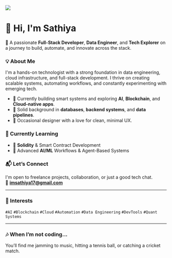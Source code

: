 <!-- GitHub Profile Cover Stats -->
[![](https://visitcount.itsvg.in/api?id=imsathiya17&label=Profile%20Views&color=0&icon=5&pretty=false)](https://visitcount.itsvg.in)

# 👋 Hi, I'm Sathiya

🚀 A passionate **Full-Stack Developer**, **Data Engineer**, and **Tech Explorer** on a journey to build, automate, and innovate across the stack.

### 💡 About Me
I'm a hands-on technologist with a strong foundation in data engineering, cloud infrastructure, and full-stack development. I thrive on creating scalable systems, automating workflows, and constantly experimenting with emerging tech.

- 🔧 Currently building smart systems and exploring **AI**, **Blockchain**, and **Cloud-native apps**.
- 💾 Solid background in **databases**, **backend systems**, and **data pipelines**.
- 🎨 Occasional designer with a love for clean, minimal UX.

### 🧠 Currently Learning
- 📜 **Solidity** & Smart Contract Development
- 🤖 Advanced **AI/ML** Workflows & Agent-Based Systems

### 📬 Let’s Connect
I'm open to freelance projects, collaboration, or just a good tech chat.  
📩 **imsathiya17@gmail.com**

---

### 🎯 Interests
`#AI` `#Blockchain` `#Cloud` `#Automation` `#Data Engineering` `#DevTools` `#Quant Systems`

---

### 🎶 When I’m not coding...
You’ll find me jamming to music, hitting a tennis ball, or catching a cricket match.

